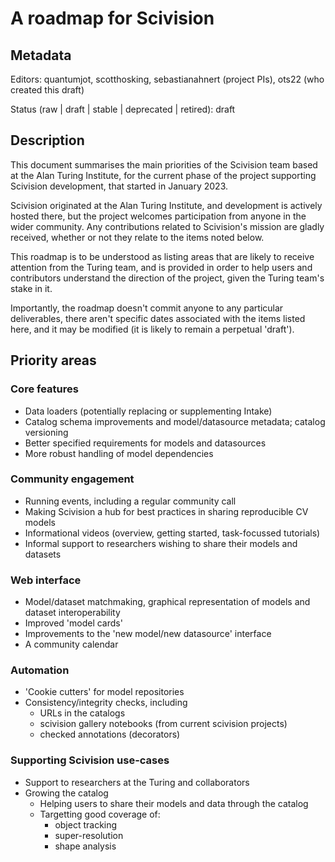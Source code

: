 # A roadmap for Scivision

## Metadata

Editors:
  quantumjot, scotthosking, sebastianahnert (project PIs), ots22 (who
  created this draft)

Status (raw | draft | stable | deprecated | retired):
  draft

## Description

This document summarises the main priorities of the Scivision team
based at the Alan Turing Institute, for the current phase of the
project supporting Scivision development, that started in January
2023.

Scivision originated at the Alan Turing Institute, and development is
actively hosted there, but the project welcomes participation from
anyone in the wider community. Any contributions related to
Scivision's mission are gladly received, whether or not they relate to
the items noted below.

This roadmap is to be understood as listing areas that are likely to
receive attention from the Turing team, and is provided in order to
help users and contributors understand the direction of the project,
given the Turing team's stake in it.

Importantly, the roadmap doesn't commit anyone to any particular
deliverables, there aren't specific dates associated with the items
listed here, and it may be modified (it is likely to remain a
perpetual 'draft').

## Priority areas

### Core features

  - Data loaders (potentially replacing or supplementing Intake)
  - Catalog schema improvements and model/datasource metadata; catalog
    versioning
  - Better specified requirements for models and datasources
  - More robust handling of model dependencies

### Community engagement

  - Running events, including a regular community call
  - Making Scivision a hub for best practices in sharing reproducible
    CV models
  - Informational videos (overview, getting started, task-focussed
    tutorials)
  - Informal support to researchers wishing to share their models and
    datasets

### Web interface

  - Model/dataset matchmaking, graphical representation of models and
    dataset interoperability
  - Improved 'model cards'
  - Improvements to the 'new model/new datasource' interface
  - A community calendar

### Automation

  - 'Cookie cutters' for model repositories
  - Consistency/integrity checks, including
      - URLs in the catalogs
      - scivision gallery notebooks (from current scivision projects)
      - checked annotations (decorators)

### Supporting Scivision use-cases

  - Support to researchers at the Turing and collaborators
  - Growing the catalog
    - Helping users to share their models and data through the catalog
    - Targetting good coverage of:
      - object tracking
      - super-resolution
      - shape analysis
